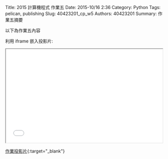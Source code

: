 Title: 2015 計算機程式 作業五
Date: 2015-10/16 2:36
Category: Python
Tags: pelican, publishing
Slug: 40423201_cp_w5
Authors: 40423201
Summary: 作業五摘要

以下為作業五內容

利用 iframe 嵌入投影片:

<iframe src="40423201_cp_w5_p.html" width="500" height="300"></iframe>

[作業投影片](40423201_cp_w5_p.html){:target="_blank"}
